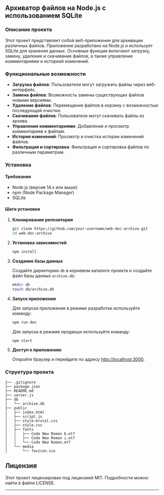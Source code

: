 ## Архиватор файлов на Node.js с использованием SQLite

### Описание проекта

Этот проект представляет собой веб-приложение для архивации различных файлов. Приложение разработано на Node.js и использует SQLite для хранения данных. Основные функции включают загрузку, замену, удаление и скачивание файлов, а также управление комментариями и историей изменений.

### Функциональные возможности

- **Загрузка файлов**: Пользователи могут загружать файлы через веб-интерфейс.
- **Замена файлов**: Возможность замены существующих файлов новыми версиями.
- **Удаление файлов**: Перемещение файлов в корзину с возможностью последующей очистки.
- **Скачивание файлов**: Пользователи могут скачивать файлы из архива.
- **Управление комментариями**: Добавление и просмотр комментариев к файлам.
- **История изменений**: Просмотр и очистка истории изменений файлов.
- **Фильтрация и сортировка**: Фильтрация и сортировка файлов по различным параметрам.

### Установка

#### Требования

- Node.js (версия 14.x или выше)
- npm (Node Package Manager)
- SQLite

#### Шаги установки

1. **Клонирование репозитория**

   ```bash
   git clone https://github.com/your-username/web-doc-archive.git
   cd web-doc-archive
   ```

2. **Установка зависимостей**

   ```bash
   npm install
   ```

3. **Создание базы данных**

   Создайте директорию `db` в корневом каталоге проекта и создайте файл базы данных `archive.db`:

   ```bash
   mkdir db
   touch db/archive.db
   ```

4. **Запуск приложения**

   Для запуска приложения в режиме разработки используйте команду:

   ```bash
   npm run dev
   ```

   Для запуска в режиме продакшн используйте команду:

   ```bash
   npm start
   ```

5. **Доступ к приложению**

   Откройте браузер и перейдите по адресу [http://localhost:3000](http://localhost:3000).

### Структура проекта

```plaintext
├── .gitignore
├── package.json
├── README.md
├── server.js
├── db
│   └── archive.db
├── public
│   ├── index.html
│   ├── script.js
│   ├── style-brutal.css
│   ├── style.css
│   ├── fonts
│   │   ├── Code New Roman b.otf
│   │   ├── Code New Roman i.otf
│   │   └── Code New Roman.otf
│   └── media
│       └── favicon.ico

```

## Лицензия

Этот проект лицензирован под лицензией MIT. Подробности можно найти в файле LICENSE.

---
